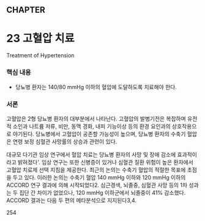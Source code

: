 ## CHAPTER
# 23 고혈압 치료
Treatment of Hypertension

### 핵심 내용
- 당뇨병 환자는 140/80 mmHg 이하의 혈압에 도달하도록 치료해야 한다.

### 서론
고혈압은 2형 당뇨병 환자의 대부분에서 나타난다. 고혈압의 발병기전은 복잡하며 유전적 소인과 나트륨 저류, 비만, 동맥 경화, 내피 기능이상 등의 환경 요인과의 상호작용으로 야기된다. 당뇨병에서 고혈압이 공존할 가능성이 높으며, 당뇨병 환자의 수축기 혈압은 연령 보정 심혈관 사망률의 상승과 관련이 있다.

대규모 다기관 임상 연구에서 혈압 치료는 당뇨병 환자의 사망 및 장애 감소에 효과적이라고 밝혀졌다'. 임상 연구는 또한 신병증이 있거나 심혈관 질환 위험이 높은 환자에서 고혈압 치료제 선택 지침을 제공한다. 최근의 논의는 수축기 혈압의 적절한 목표에 초점을 두고 있다. 이러한 논의는 수축기 혈압 140 mmHg 이하와 120 mmHg 이하의 ACCORD 연구 결과에 의해 시작되었다2. 심근경색, 뇌졸중, 심혈관 사망 등의 1차 성과는 두 집단 간 차이가 없었으나, 120 mmHg 이하군에서 뇌졸중이 41% 감소했다. ACCORD 결과는 다음 두 편의 메타분석으로 지지된다3,4.

<PAGE>254